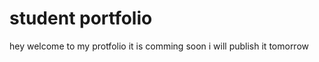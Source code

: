 # student portfolio

hey welcome to my protfolio 
it  is comming soon 
 i will publish it tomorrow
 